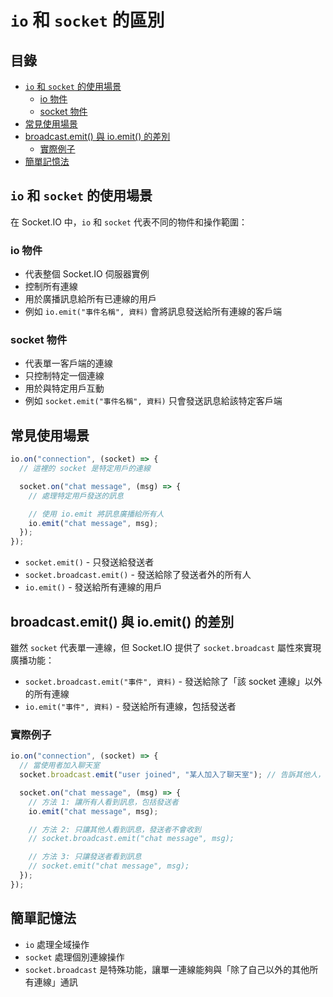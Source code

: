 # `io` 和 `socket` 的區別

## 目錄

- [`io` 和 `socket` 的使用場景](#io-和-socket-的使用場景)
  - [io 物件](#io-物件)
  - [socket 物件](#socket-物件)
- [常見使用場景](#常見使用場景)
- [broadcast.emit() 與 io.emit() 的差別](#broadcastemit-與-ioemit-的差別)
  - [實際例子](#實際例子)
- [簡單記憶法](#簡單記憶法)

## `io` 和 `socket` 的使用場景

在 Socket.IO 中，`io` 和 `socket` 代表不同的物件和操作範圍：

### io 物件

- 代表整個 Socket.IO 伺服器實例
- 控制所有連線
- 用於廣播訊息給所有已連線的用戶
- 例如 `io.emit("事件名稱", 資料)` 會將訊息發送給所有連線的客戶端

### socket 物件

- 代表單一客戶端的連線
- 只控制特定一個連線
- 用於與特定用戶互動
- 例如 `socket.emit("事件名稱", 資料)` 只會發送訊息給該特定客戶端

## 常見使用場景

```javascript
io.on("connection", (socket) => {
  // 這裡的 socket 是特定用戶的連線

  socket.on("chat message", (msg) => {
    // 處理特定用戶發送的訊息

    // 使用 io.emit 將訊息廣播給所有人
    io.emit("chat message", msg);
  });
});
```

- `socket.emit()` - 只發送給發送者
- `socket.broadcast.emit()` - 發送給除了發送者外的所有人
- `io.emit()` - 發送給所有連線的用戶

## broadcast.emit() 與 io.emit() 的差別

雖然 `socket` 代表單一連線，但 Socket.IO 提供了 `socket.broadcast` 屬性來實現廣播功能：

- `socket.broadcast.emit("事件", 資料)` - 發送給除了「該 socket 連線」以外的所有連線
- `io.emit("事件", 資料)` - 發送給所有連線，包括發送者

### 實際例子

```javascript
io.on("connection", (socket) => {
  // 當使用者加入聊天室
  socket.broadcast.emit("user joined", "某人加入了聊天室"); // 告訴其他人，但不告訴自己

  socket.on("chat message", (msg) => {
    // 方法 1: 讓所有人看到訊息，包括發送者
    io.emit("chat message", msg);

    // 方法 2: 只讓其他人看到訊息，發送者不會收到
    // socket.broadcast.emit("chat message", msg);

    // 方法 3: 只讓發送者看到訊息
    // socket.emit("chat message", msg);
  });
});
```

## 簡單記憶法

- `io` 處理全域操作
- `socket` 處理個別連線操作
- `socket.broadcast` 是特殊功能，讓單一連線能夠與「除了自己以外的其他所有連線」通訊
